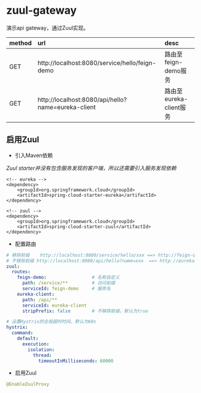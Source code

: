 # zuul-gateway
演示api gateway，通过Zuul实现。  

| method | url | desc |  
| :--- | :--- | :--- |   
| GET | http://localhost:8080/service/hello/feign-demo | 路由至feign-demo服务 |  
| GET | http://localhost:8080/api/hello?name=eureka-client | 路由至eureka-client服务 |  


## 启用Zuul  
* 引入Maven依赖  

_Zuul starter并没有包含服务发现的客户端，所以还需要引入服务发现依赖_

``` maven
<!-- eureka -->
<dependency>
	<groupId>org.springframework.cloud</groupId>
	<artifactId>spring-cloud-starter-eureka</artifactId>
</dependency>

<!-- zuul -->
<dependency>
	<groupId>org.springframework.cloud</groupId>
	<artifactId>spring-cloud-starter-zuul</artifactId>
</dependency>
```

* 配置路由  

``` yml
# 移除前缀    http://localhost:8080/service/hello/xxx ==> http://feign-demo/hello/xxx
# 不移除前缀 http://localhost:8080/api/hello?name=xxx  ==> http://eureka-client/api/hello?name=xxx
zuul:
  routes:
    feign-demo:                 # 名称自定义 
      path: /service/**         # 访问前缀
      serviceId: feign-demo     # 服务名
    eureka-client: 
      path: /api/**
      serviceId: eureka-client
      stripPrefix: false        # 不移除前缀，默认为true

# 设置Hystrix的全局超时时间，默认为60s
hystrix:
  command:
    default:
      execution:
        isolation:
          thread:
            timeoutInMilliseconds: 60000
```

* 启用Zuul  

``` java
@EnableZuulProxy
```

